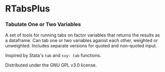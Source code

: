 # RTabsPlus

### Tabulate One or Two Variables

A set of tools for running tabs on factor variables that returns the results as 
a dataframe.  Can tab one or two variables against each other, weighted or 
unweighted.  Includes separate versions for quoted and non-quoted input.

Inspired by Stata's `tab` and `svy: tab` functions.

Distributed under the GNU GPL v3.0 license.